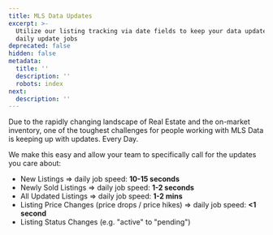 ```yaml
---
title: MLS Data Updates
excerpt: >-
  Utilize our listing tracking via date fields to keep your data updated in
  daily update jobs
deprecated: false
hidden: false
metadata:
  title: ''
  description: ''
  robots: index
next:
  description: ''
---
```

Due to the rapidly changing landscape of Real Estate and the on-market inventory, one of the toughest challenges for people working with MLS Data is keeping up with updates. Every Day.

We make this easy and allow your team to specifically call for the updates you care about:

* New Listings => daily job speed: **10-15 seconds**
* Newly Sold Listings => daily job speed: **1-2 seconds**
* All Updated Listings => daily job speed: **1-2 mins**
* Listing Price Changes (price drops / price hikes) => daily job speed: **\<1 second**
* Listing Status Changes (e.g. "active" to "pending")
